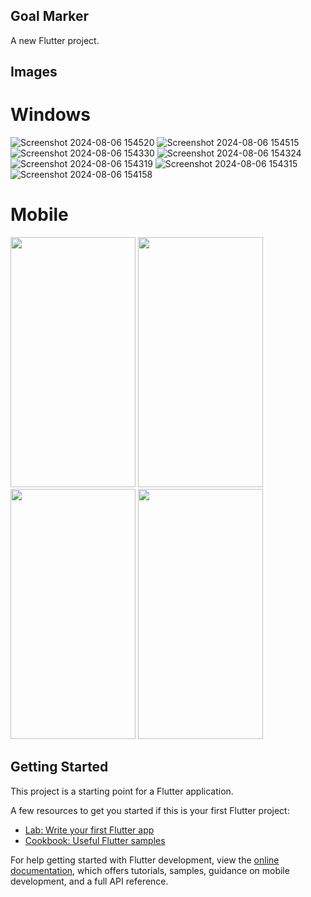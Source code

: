 ## Goal Marker

A new Flutter project.

## Images

# Windows
![Screenshot 2024-08-06 154520](https://github.com/user-attachments/assets/42aba135-1a91-4bc0-b852-fa51e45ce7af)
![Screenshot 2024-08-06 154515](https://github.com/user-attachments/assets/2f79c21d-474e-4b67-b193-9bc33a5a93d4)
![Screenshot 2024-08-06 154330](https://github.com/user-attachments/assets/88a2bc7c-8d68-4126-9e45-00c1fb73e5f9)
![Screenshot 2024-08-06 154324](https://github.com/user-attachments/assets/55ce2ff6-0fc8-4e37-a0ea-905a478df26b)
![Screenshot 2024-08-06 154319](https://github.com/user-attachments/assets/3f90d70e-0674-49fb-98a6-b73d450fb035)
![Screenshot 2024-08-06 154315](https://github.com/user-attachments/assets/729fb732-ee1e-4d23-a0b9-a425b0acf6b1)
![Screenshot 2024-08-06 154158](https://github.com/user-attachments/assets/bd875e74-6b39-4d3f-8621-91125464b318)

# Mobile

<img src="https://github.com/user-attachments/assets/12d4e07e-cdd1-4fb0-b1ce-3593d838a939" width="200" height="400" />
<img src="https://github.com/user-attachments/assets/793cbcfd-84dd-4ce8-9d38-193bdb536b47" width="200" height="400" />
<img src="https://github.com/user-attachments/assets/dae67110-f5d3-4386-ba8c-bde1a2b33649" width="200" height="400" />
<img src="https://github.com/user-attachments/assets/8524c773-9caa-4f09-ab4e-20210b9aa203" width="200" height="400" />

## Getting Started

This project is a starting point for a Flutter application.

A few resources to get you started if this is your first Flutter project:

- [Lab: Write your first Flutter app](https://docs.flutter.dev/get-started/codelab)
- [Cookbook: Useful Flutter samples](https://docs.flutter.dev/cookbook)

For help getting started with Flutter development, view the
[online documentation](https://docs.flutter.dev/), which offers tutorials,
samples, guidance on mobile development, and a full API reference.

